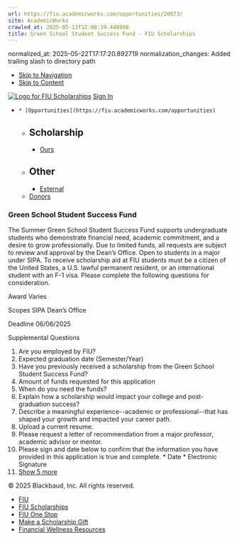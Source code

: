 ```yaml
---
url: https://fiu.academicworks.com/opportunities/20873/
site: AcademicWorks
crawled_at: 2025-05-13T12:08:39.448998
title: Green School Student Success Fund - FIU Scholarships
---
```

normalized_at: 2025-05-22T17:17:20.892719
normalization_changes: Added trailing slash to directory path

  * [Skip to Navigation](https://fiu.academicworks.com/opportunities/20873#navigation)
  * [Skip to Content](https://fiu.academicworks.com/opportunities/20873#main)

[![Logo for FIU Scholarships](https://s3.amazonaws.com/static.academicworks.com/clients/fiu/assets/images/logo.png)](http://fiu.academicworks.com) [Sign In](https://fiu.academicworks.com/users/sign_in)
  *     * [Opportunities](https://fiu.academicworks.com/opportunities)
      * ## Scholarship
        * [Ours](https://fiu.academicworks.com/opportunities)
      * ## Other
        * [External](https://fiu.academicworks.com/opportunities/external)
    * [Donors](https://fiu.academicworks.com/donors)


### Green School Student Success Fund
The Summer Green School Student Success Fund supports undergraduate students who demonstrate financial need, academic commitment, and a desire to grow professionally. Due to limited funds, all requests are subject to review and approval by the Dean’s Office. Open to students in a major under SIPA.
To receive scholarship aid at FIU students must be a citizen of the United States, a U.S. lawful permanent resident, or an international student with an F-1 visa. Please complete the following questions for consideration. 

Award
    Varies 

Scopes
    SIPA Dean’s Office 

Deadline
    06/06/2025 

Supplemental Questions
    
  1. Are you employed by FIU?
  2. Expected graduation date (Semester/Year)
  3. Have you previously received a scholarship from the Green School Student Success Fund?
  4. Amount of funds requested for this application
  5. When do you need the funds?
  6. Explain how a scholarship would impact your college and post-graduation success?
  7. Describe a meaningful experience--academic or professional--that has shaped your growth and impacted your career path.
  8. Upload a current resume.
  9. Please request a letter of recommendation from a major professor, academic advisor or mentor.
  10. Please sign and date below to confirm that the information you have provided in this application is true and complete.
     * Date
     * Electronic Signature
  11. [Show 5 more](https://fiu.academicworks.com/opportunities/20873)


© 2025 Blackbaud, Inc. All rights reserved. 
  * [FIU ](http://fiu.edu/)
  * [FIU Scholarships](http://scholarships.fiu.edu)
  * [FIU One Stop](http://onestop.fiu.edu)
  * [Make a Scholarship Gift](https://give.fiu.edu/give-now/)
  * [Financial Wellness Resources](https://go.fiu.edu/iGrad)



